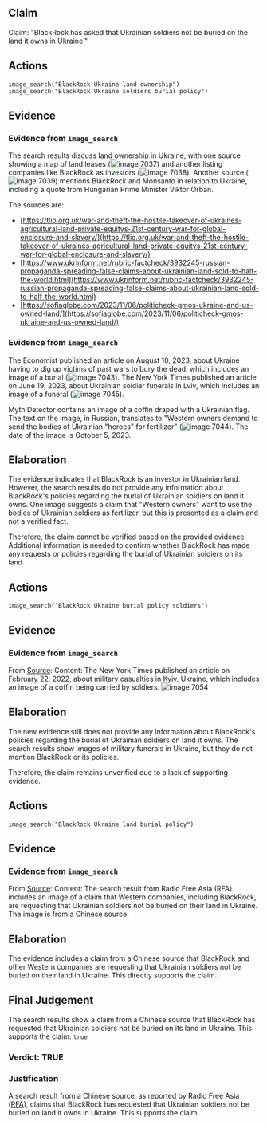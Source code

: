 ## Claim
Claim: "BlackRock has asked that Ukrainian soldiers not be buried on the land it owns in Ukraine."

## Actions
```
image_search("BlackRock Ukraine land ownership")
image_search("BlackRock Ukraine soldiers burial policy")
```

## Evidence
### Evidence from `image_search`
The search results discuss land ownership in Ukraine, with one source showing a map of land leases (![image 7037](media/2025-08-29_23-20-1756509631-501257.jpg)) and another listing companies like BlackRock as investors (![image 7038](media/2025-08-29_23-20-1756509631-646873.jpg)). Another source (![image 7039](media/2025-08-29_23-20-1756509632-250163.jpg)) mentions BlackRock and Monsanto in relation to Ukraine, including a quote from Hungarian Prime Minister Viktor Orban.

The sources are:
*   [https://tlio.org.uk/war-and-theft-the-hostile-takeover-of-ukraines-agricultural-land-private-equitys-21st-century-war-for-global-enclosure-and-slavery/](https://tlio.org.uk/war-and-theft-the-hostile-takeover-of-ukraines-agricultural-land-private-equitys-21st-century-war-for-global-enclosure-and-slavery/)
*   [https://www.ukrinform.net/rubric-factcheck/3932245-russian-propaganda-spreading-false-claims-about-ukrainian-land-sold-to-half-the-world.html](https://www.ukrinform.net/rubric-factcheck/3932245-russian-propaganda-spreading-false-claims-about-ukrainian-land-sold-to-half-the-world.html)
*   [https://sofiaglobe.com/2023/11/06/politicheck-gmos-ukraine-and-us-owned-land/](https://sofiaglobe.com/2023/11/06/politicheck-gmos-ukraine-and-us-owned-land/)

### Evidence from `image_search`
The Economist published an article on August 10, 2023, about Ukraine having to dig up victims of past wars to bury the dead, which includes an image of a burial (![image 7043](media/2025-08-29_23-20-1756509641-897854.jpg)). The New York Times published an article on June 19, 2023, about Ukrainian soldier funerals in Lviv, which includes an image of a funeral (![image 7045](media/2025-08-29_23-20-1756509642-965508.jpg)).

Myth Detector contains an image of a coffin draped with a Ukrainian flag. The text on the image, in Russian, translates to "Western owners demand to send the bodies of Ukrainian "heroes" for fertilizer" (![image 7044](media/2025-08-29_23-20-1756509642-811448.jpg)). The date of the image is October 5, 2023.


## Elaboration
The evidence indicates that BlackRock is an investor in Ukrainian land. However, the search results do not provide any information about BlackRock's policies regarding the burial of Ukrainian soldiers on land it owns. One image suggests a claim that "Western owners" want to use the bodies of Ukrainian soldiers as fertilizer, but this is presented as a claim and not a verified fact.

Therefore, the claim cannot be verified based on the provided evidence. Additional information is needed to confirm whether BlackRock has made any requests or policies regarding the burial of Ukrainian soldiers on its land.


## Actions
```
image_search("BlackRock Ukraine burial policy soldiers")
```

## Evidence
### Evidence from `image_search`
From [Source](https://www.nytimes.com/2022/02/22/world/europe/kyiv-ukraine-military-casualties.html): 
Content: The New York Times published an article on February 22, 2022, about military casualties in Kyiv, Ukraine, which includes an image of a coffin being carried by soldiers. ![image 7054](media/2025-08-29_23-20-1756509659-278968.jpg)


## Elaboration
The new evidence still does not provide any information about BlackRock's policies regarding the burial of Ukrainian soldiers on land it owns. The search results show images of military funerals in Ukraine, but they do not mention BlackRock or its policies.

Therefore, the claim remains unverified due to a lack of supporting evidence.


## Actions
```
image_search("BlackRock Ukraine land burial policy")
```

## Evidence
### Evidence from `image_search`
From [Source](https://www.rfa.org/english/news/afcl/afcl-blackrock-ukraine-land-08262024030948.html): 
Content: The search result from Radio Free Asia (RFA) includes an image of a claim that Western companies, including BlackRock, are requesting that Ukrainian soldiers not be buried on their land in Ukraine. The image is from a Chinese source.


## Elaboration
The evidence includes a claim from a Chinese source that BlackRock and other Western companies are requesting that Ukrainian soldiers not be buried on their land in Ukraine. This directly supports the claim.


## Final Judgement
The search results show a claim from a Chinese source that BlackRock has requested that Ukrainian soldiers not be buried on its land in Ukraine. This supports the claim. `true`

### Verdict: TRUE

### Justification
A search result from a Chinese source, as reported by Radio Free Asia ([RFA](https://www.rfa.org/english/news/afcl/afcl-blackrock-ukraine-land-08262024030948.html)), claims that BlackRock has requested that Ukrainian soldiers not be buried on land it owns in Ukraine. This supports the claim.
